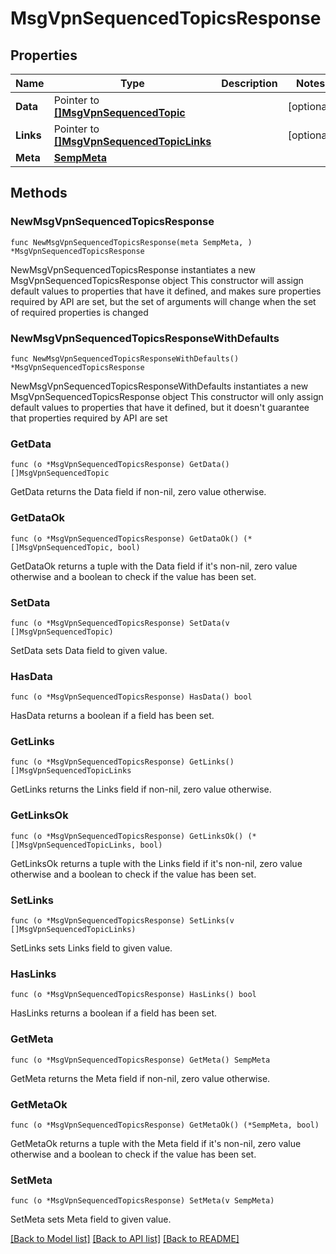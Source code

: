 # MsgVpnSequencedTopicsResponse

## Properties

Name | Type | Description | Notes
------------ | ------------- | ------------- | -------------
**Data** | Pointer to [**[]MsgVpnSequencedTopic**](MsgVpnSequencedTopic.md) |  | [optional] 
**Links** | Pointer to [**[]MsgVpnSequencedTopicLinks**](MsgVpnSequencedTopicLinks.md) |  | [optional] 
**Meta** | [**SempMeta**](SempMeta.md) |  | 

## Methods

### NewMsgVpnSequencedTopicsResponse

`func NewMsgVpnSequencedTopicsResponse(meta SempMeta, ) *MsgVpnSequencedTopicsResponse`

NewMsgVpnSequencedTopicsResponse instantiates a new MsgVpnSequencedTopicsResponse object
This constructor will assign default values to properties that have it defined,
and makes sure properties required by API are set, but the set of arguments
will change when the set of required properties is changed

### NewMsgVpnSequencedTopicsResponseWithDefaults

`func NewMsgVpnSequencedTopicsResponseWithDefaults() *MsgVpnSequencedTopicsResponse`

NewMsgVpnSequencedTopicsResponseWithDefaults instantiates a new MsgVpnSequencedTopicsResponse object
This constructor will only assign default values to properties that have it defined,
but it doesn't guarantee that properties required by API are set

### GetData

`func (o *MsgVpnSequencedTopicsResponse) GetData() []MsgVpnSequencedTopic`

GetData returns the Data field if non-nil, zero value otherwise.

### GetDataOk

`func (o *MsgVpnSequencedTopicsResponse) GetDataOk() (*[]MsgVpnSequencedTopic, bool)`

GetDataOk returns a tuple with the Data field if it's non-nil, zero value otherwise
and a boolean to check if the value has been set.

### SetData

`func (o *MsgVpnSequencedTopicsResponse) SetData(v []MsgVpnSequencedTopic)`

SetData sets Data field to given value.

### HasData

`func (o *MsgVpnSequencedTopicsResponse) HasData() bool`

HasData returns a boolean if a field has been set.

### GetLinks

`func (o *MsgVpnSequencedTopicsResponse) GetLinks() []MsgVpnSequencedTopicLinks`

GetLinks returns the Links field if non-nil, zero value otherwise.

### GetLinksOk

`func (o *MsgVpnSequencedTopicsResponse) GetLinksOk() (*[]MsgVpnSequencedTopicLinks, bool)`

GetLinksOk returns a tuple with the Links field if it's non-nil, zero value otherwise
and a boolean to check if the value has been set.

### SetLinks

`func (o *MsgVpnSequencedTopicsResponse) SetLinks(v []MsgVpnSequencedTopicLinks)`

SetLinks sets Links field to given value.

### HasLinks

`func (o *MsgVpnSequencedTopicsResponse) HasLinks() bool`

HasLinks returns a boolean if a field has been set.

### GetMeta

`func (o *MsgVpnSequencedTopicsResponse) GetMeta() SempMeta`

GetMeta returns the Meta field if non-nil, zero value otherwise.

### GetMetaOk

`func (o *MsgVpnSequencedTopicsResponse) GetMetaOk() (*SempMeta, bool)`

GetMetaOk returns a tuple with the Meta field if it's non-nil, zero value otherwise
and a boolean to check if the value has been set.

### SetMeta

`func (o *MsgVpnSequencedTopicsResponse) SetMeta(v SempMeta)`

SetMeta sets Meta field to given value.



[[Back to Model list]](../README.md#documentation-for-models) [[Back to API list]](../README.md#documentation-for-api-endpoints) [[Back to README]](../README.md)


